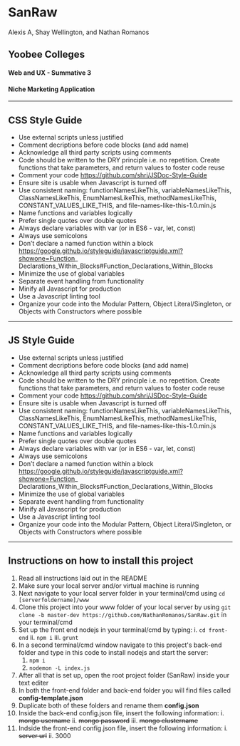# SanRaw

Alexis A, Shay Wellington, and Nathan Romanos

## Yoobee Colleges
#### Web and UX - Summative 3
#### Niche Marketing Application



---

## CSS Style Guide

- Use external scripts unless justified
- Comment decriptions before code blocks (and add name)
- Acknowledge all third party scripts using comments
- Code should be written to the DRY principle i.e. no repetition. Create functions that take parameters, and return values to foster code
reuse
- Comment your code https://github.com/shri/JSDoc-Style-Guide
- Ensure site is usable when Javascript is turned off
- Use consistent naming: functionNamesLikeThis, variableNamesLikeThis, ClassNamesLikeThis, EnumNamesLikeThis,
methodNamesLikeThis, CONSTANT_VALUES_LIKE_THIS, and file-names-like-this-1.0.min.js
- Name functions and variables logically
- Prefer single quotes over double quotes
- Always declare variables with var (or in ES6 - var, let, const)
- Always use semicolons
- Don’t declare a named function within a block https://google.github.io/styleguide/javascriptguide.xml?showone=Function_
Declarations_Within_Blocks#Function_Declarations_Within_Blocks
- Minimize the use of global variables
- Separate event handling from functionality
- Minify all Javascript for production
- Use a Javascript linting tool
- Organize your code into the Modular Pattern, Object Literal/Singleton, or Objects with Constructors where possible

---

## JS Style Guide

- Use external scripts unless justified
- Comment decriptions before code blocks (and add name)
- Acknowledge all third party scripts using comments
- Code should be written to the DRY principle i.e. no repetition. Create functions that take parameters, and return values to foster code
reuse
- Comment your code https://github.com/shri/JSDoc-Style-Guide
- Ensure site is usable when Javascript is turned off
- Use consistent naming: functionNamesLikeThis, variableNamesLikeThis, ClassNamesLikeThis, EnumNamesLikeThis,
methodNamesLikeThis, CONSTANT_VALUES_LIKE_THIS, and file-names-like-this-1.0.min.js
- Name functions and variables logically
- Prefer single quotes over double quotes
- Always declare variables with var (or in ES6 - var, let, const)
- Always use semicolons
- Don’t declare a named function within a block https://google.github.io/styleguide/javascriptguide.xml?showone=Function_
Declarations_Within_Blocks#Function_Declarations_Within_Blocks
- Minimize the use of global variables
- Separate event handling from functionality
- Minify all Javascript for production
- Use a Javascript linting tool
- Organize your code into the Modular Pattern, Object Literal/Singleton, or Objects with Constructors where possible

---

## Instructions on how to install this project

1. Read all instructions laid out in the README
2. Make sure your local server and/or virtual machine is running
3. Next navigate to your local server folder in your terminal/cmd using `cd [serverfoldername]/www`
4. Clone this project into your www folder of your local server by using `git clone -b master-dev https://github.com/NathanRomanos/SanRaw.git` in your terminal/cmd
5. Set up the front end nodejs in your terminal/cmd by typing:
   i. `cd front-end`
   ii. `npm i`
   iii. `grunt`
6. In a second terminal/cmd window navigate to this project's back-end folder and type in this code to install nodejs and start the server:
   1. `npm i`
   2. `nodemon -L index.js`
7. After all that is set up, open the root project folder (SanRaw) inside your text editer
8. In both the front-end folder and back-end folder you will find files called **config-template.json**
9. Duplicate both of these folders and rename them **config.json**
10. Inside the back-end config.json file, insert the following information:
   i. ~~mongo username~~
   ii. ~~mongo password~~
   iii. ~~mongo clustername~~
11. Indside the front-end config.json file, insert the following information:
    i. ~~server url~~
    ii. 3000
